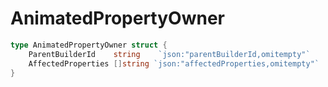 # AnimatedPropertyOwner

```go
type AnimatedPropertyOwner struct {
	ParentBuilderId    string    `json:"parentBuilderId,omitempty"`
	AffectedProperties []string `json:"affectedProperties,omitempty"`
}
```